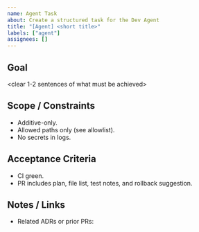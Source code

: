 ```yaml
---
name: Agent Task
about: Create a structured task for the Dev Agent
title: "[Agent] <short title>"
labels: ["agent"]
assignees: []
---
```


## Goal

<clear 1-2 sentences of what must be achieved>

## Scope / Constraints

- Additive-only.
- Allowed paths only (see allowlist).
- No secrets in logs.

## Acceptance Criteria

- CI green.
- PR includes plan, file list, test notes, and rollback suggestion.

## Notes / Links

- Related ADRs or prior PRs:
